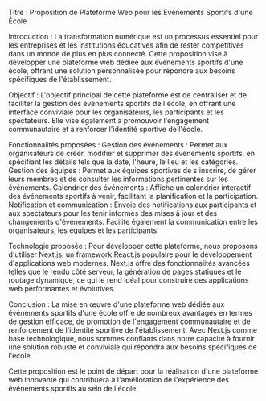 Titre : Proposition de Plateforme Web pour les Événements Sportifs d'une École

Introduction :
La transformation numérique est un processus essentiel pour les entreprises et les institutions éducatives afin de rester compétitives dans un monde de plus en plus connecté. Cette proposition vise à développer une plateforme web dédiée aux événements sportifs d'une école, offrant une solution personnalisée pour répondre aux besoins spécifiques de l'établissement.

Objectif :
L'objectif principal de cette plateforme est de centraliser et de faciliter la gestion des événements sportifs de l'école, en offrant une interface conviviale pour les organisateurs, les participants et les spectateurs. Elle vise également à promouvoir l'engagement communautaire et à renforcer l'identité sportive de l'école.

Fonctionnalités proposées :
Gestion des événements : Permet aux organisateurs de créer, modifier et supprimer des événements sportifs, en spécifiant les détails tels que la date, l'heure, le lieu et les catégories.
Gestion des équipes : Permet aux équipes sportives de s'inscrire, de gérer leurs membres et de consulter les informations pertinentes sur les événements.
Calendrier des événements : Affiche un calendrier interactif des événements sportifs à venir, facilitant la planification et la participation.
Notification et communication : Envoie des notifications aux participants et aux spectateurs pour les tenir informés des mises à jour et des changements d'événements. Facilite également la communication entre les organisateurs, les équipes et les participants.

Technologie proposée :
Pour développer cette plateforme, nous proposons d'utiliser Next.js, un framework React.js populaire pour le développement d'applications web modernes. Next.js offre des fonctionnalités avancées telles que le rendu côté serveur, la génération de pages statiques et le routage dynamique, ce qui le rend idéal pour construire des applications web performantes et évolutives.

Conclusion :
La mise en œuvre d'une plateforme web dédiée aux événements sportifs d'une école offre de nombreux avantages en termes de gestion efficace, de promotion de l'engagement communautaire et de renforcement de l'identité sportive de l'établissement. Avec Next.js comme base technologique, nous sommes confiants dans notre capacité à fournir une solution robuste et conviviale qui répondra aux besoins spécifiques de l'école.

Cette proposition est le point de départ pour la réalisation d'une plateforme web innovante qui contribuera à l'amélioration de l'expérience des événements sportifs au sein de l'école.

